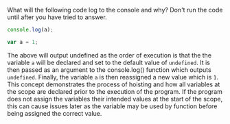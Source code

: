What will the following code log to the console and why? Don't run the code until after you have tried to answer.

```Javascript
console.log(a);

var a = 1;
```

The above will output undefined as the order of execution is that the the variable `a` will be declared and set to the default value of `undefined`. It is then passed as an argument to the console.log() function which outputs `undefined`. Finally, the variable `a` is then reassigned a new value which is `1`. This concept demonstrates the process of hoisting and how all variables at the scope are declared prior to the execution of the program. If the program does not assign the variables their intended values at the start of the scope, this can cause issues later as the variable may be used by function before being assigned the correct value. 